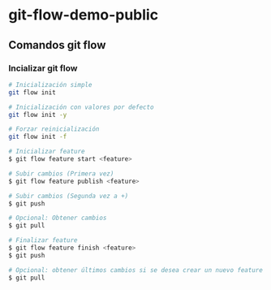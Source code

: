 # git-flow-demo-public

## Comandos git flow

### Incializar git flow

```bash
# Inicialización simple
git flow init

# Inicialización con valores por defecto
git flow init -y

# Forzar reinicialización
git flow init -f
```

```bash
# Inicializar feature
$ git flow feature start <feature>

# Subir cambios (Primera vez)
$ git flow feature publish <feature>

# Subir cambios (Segunda vez a +)
$ git push

# Opcional: Obtener cambios
$ git pull

# Finalizar feature
$ git flow feature finish <feature>
$ git push

# Opcional: obtener últimos cambios si se desea crear un nuevo feature
$ git pull
```
